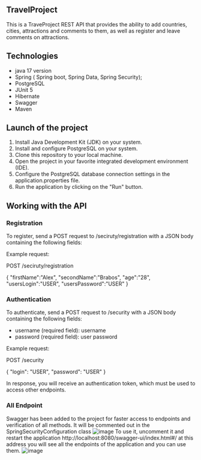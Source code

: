 ## TravelProject

This is a TraveProject  REST API that provides the ability to add countries, cities, attractions and comments to them, as well as register and leave comments on attractions.

## Technologies
- java 17 version
- Spring ( Spring boot, Spring Data, Spring Security);
- PostgreSQL
- JUnit 5
- Hibernate
- Swagger
- Maven

## Launch of the project

1. Install Java Development Kit (JDK) on your system.
2. Install and configure PostgreSQL on your system.
3. Clone this repository to your local machine.
4. Open the project in your favorite integrated development environment (IDE).
5. Configure the PostgreSQL database connection settings in the application.properties file.
6. Run the application by clicking on the "Run" button.

## Working with the API

### Registration

To register, send a POST request to /seciruty/registration with a JSON body containing the following fields:


Example request:

POST /seciruty/registration

{
     "firstName":"Alex",
     "secondName":"Brabos",
     "age":"28",
     "usersLogin":"USER",
     "usersPassword":"USER"
}


### Authentication

To authenticate, send a POST request to /security with a JSON body containing the following fields:

- username (required field): username
- password (required field): user password

Example request:

POST /security

{
   "login": "USER",
   "password": "USER"
}


In response, you will receive an authentication token, which must be used to access other endpoints.

### All Endpoint
Swagger has been added to the project for faster access to endpoints and verification of all methods.
It will be commented out in the SpringSecurityConfiguration class
![image](https://github.com/Fuzzylolpro/Travel-Project/assets/132467383/bfd5933f-f111-4616-90f8-b3fd3baa2c00)
To use it, uncomment it and restart the application
http://localhost:8080/swagger-ui/index.html#/ at this address you will see all the endpoints of the application and you can use them.
![image](https://github.com/Fuzzylolpro/Travel-Project/assets/132467383/dbad818c-7fa3-4147-aafe-6d3cdc71782a)



